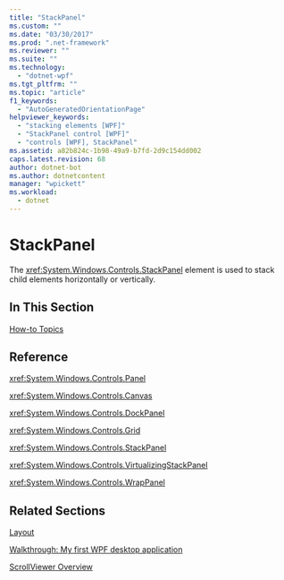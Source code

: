 ```yaml
---
title: "StackPanel"
ms.custom: ""
ms.date: "03/30/2017"
ms.prod: ".net-framework"
ms.reviewer: ""
ms.suite: ""
ms.technology: 
  - "dotnet-wpf"
ms.tgt_pltfrm: ""
ms.topic: "article"
f1_keywords: 
  - "AutoGeneratedOrientationPage"
helpviewer_keywords: 
  - "stacking elements [WPF]"
  - "StackPanel control [WPF]"
  - "controls [WPF], StackPanel"
ms.assetid: a82b824c-1b98-49a9-b7fd-2d9c154dd002
caps.latest.revision: 68
author: dotnet-bot
ms.author: dotnetcontent
manager: "wpickett"
ms.workload: 
  - dotnet
---
```

# StackPanel
The <xref:System.Windows.Controls.StackPanel> element is used to stack child elements horizontally or vertically.  
  
## In This Section  
 [How-to Topics](../../../../docs/framework/wpf/controls/stackpanel-how-to-topics.md)  
  
## Reference  
 <xref:System.Windows.Controls.Panel>  
  
 <xref:System.Windows.Controls.Canvas>  
  
 <xref:System.Windows.Controls.DockPanel>  
  
 <xref:System.Windows.Controls.Grid>  
  
 <xref:System.Windows.Controls.StackPanel>  
  
 <xref:System.Windows.Controls.VirtualizingStackPanel>  
  
 <xref:System.Windows.Controls.WrapPanel>  
  
## Related Sections  
 [Layout](../../../../docs/framework/wpf/advanced/layout.md)  
  
 [Walkthrough: My first WPF desktop application](../../../../docs/framework/wpf/getting-started/walkthrough-my-first-wpf-desktop-application.md)  
  
 [ScrollViewer Overview](../../../../docs/framework/wpf/controls/scrollviewer-overview.md)
